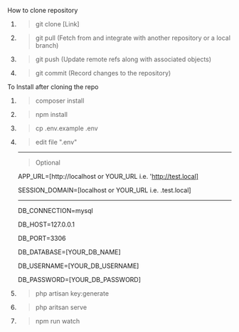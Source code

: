 How to clone repository 

1. > git clone [Link] 
2. > git pull (Fetch from and integrate with another repository or a local branch)
3. > git push (Update remote refs along with associated objects)
4. > git commit (Record changes to the repository)

To Install after cloning the repo

1. > composer install
2. > npm install

3. > cp .env.example .env
4. > edit file ".env"

    
    ------------------------------------------------------------------
    > Optional
    
    APP_URL=[http://localhost or YOUR_URL i.e. 'http://test.local]
  
    SESSION_DOMAIN=[localhost or YOUR_URL i.e. .test.local]
   
   ------------------------------------------------------------------

    DB_CONNECTION=mysql
    
    DB_HOST=127.0.0.1
    
    DB_PORT=3306
    
    DB_DATABASE=[YOUR_DB_NAME]
    
    DB_USERNAME=[YOUR_DB_USERNAME]
    
    DB_PASSWORD=[YOUR_DB_PASSWORD]

5. > php artisan key:generate
6. > php aritsan serve
7. > npm run watch
